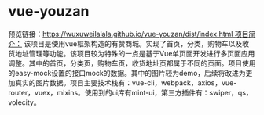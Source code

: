 # vue-youzan
预览链接：https://wuxuweilalala.github.io/vue-youzan/dist/index.html 项目简介： 该项目是使用vue框架构造的有赞商城。实现了首页，分类，购物车以及收货地址管理等功能。该项目较为特殊的一点是基于Vue单页面开发进行多页面应用调整。其中的首页，分类页，购物车页，收货地址页都属于不同的页面。项目使用的easy-mock设置的接口mock的数据。其中的图片较为demo，后续将改进为更加真实的图片数据。项目主要技术栈有：vue-cli，webpack，axios，vue-router，vuex，mixins。使用到的ui库有mint-ui，第三方插件有：swiper，qs，volecity。
